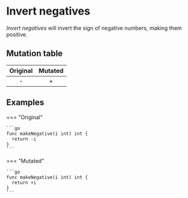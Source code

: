 # Invert negatives

_Invert negatives_ will invert the sign of negative numbers, making them positive.

## Mutation table

|  Original  |  Mutated  |
|:----------:|:---------:|
|     -      |     +     |

## Examples

=== "Original"

    ```go
    func makeNegative(i int) int {
      return -i
    }
    ```

=== "Mutated"

    ```go
    func makeNegative(i int) int {
      return +i
    }
    ```
